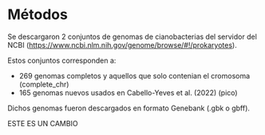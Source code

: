 # Métodos

Se descargaron 2 conjuntos de genomas de cianobacterias del servidor del NCBI (https://www.ncbi.nlm.nih.gov/genome/browse/#!/prokaryotes).

Estos conjuntos corresponden a:

* 269 genomas completos y aquellos que solo contenian el cromosoma (complete_chr)
* 165 genomas nuevos usados en Cabello-Yeves et al. (2022) (pico)

Dichos genomas fueron descargados en formato Genebank (.gbk o gbff).


ESTE ES UN CAMBIO
